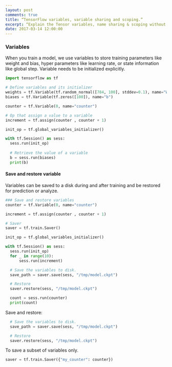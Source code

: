 ```yaml
---
layout: post
comments: true
title: “TensorFlow variables, variable sharing and scoping.”
excerpt: “Explain the Tensor variables, name sharing & scoping without the confusion.”
date: 2017-03-14 12:00:00
---
```

### Variables

When you train a model, we use variables to store training parameters like weight and bias, hyper parameters like learning rate, or state information like global step. Variable needs to be initialized explicitly. 

```python
import tensorflow as tf

# Define variables and its initializer
weights = tf.Variable(tf.random_normal([784, 100], stddev=0.1), name="W")
biases = tf.Variable(tf.zeros([100]), name="b")

counter = tf.Variable(0, name="counter")

# Op that assign a value to a variable
increment = tf.assign(counter , counter + 1)

init_op = tf.global_variables_initializer()

with tf.Session() as sess:
  sess.run(init_op)
  
  # Retrieve the value of a variable
  b = sess.run(biases)
  print(b)
```

#### Save and restore variable

Variables can be saved to a disk during and after training and be restored for prediction or analyze.
```python
### Save and restore variables
counter = tf.Variable(0, name="counter")

increment = tf.assign(counter , counter + 1)

# Saver
saver = tf.train.Saver()

init_op = tf.global_variables_initializer()

with tf.Session() as sess:
  sess.run(init_op)
  for _ in range(10):
      sess.run(increment)

  # Save the variables to disk.
  save_path = saver.save(sess, "/tmp/model.ckpt")

  # Restore
  saver.restore(sess, "/tmp/model.ckpt")

  count = sess.run(counter)
  print(count)
```
Save and restore:
```python
  # Save the variables to disk.
  save_path = saver.save(sess, "/tmp/model.ckpt")

  # Restore
  saver.restore(sess, "/tmp/model.ckpt")
```
To save a subset of variables only.
```python
saver = tf.train.Saver({"my_counter": counter})
```